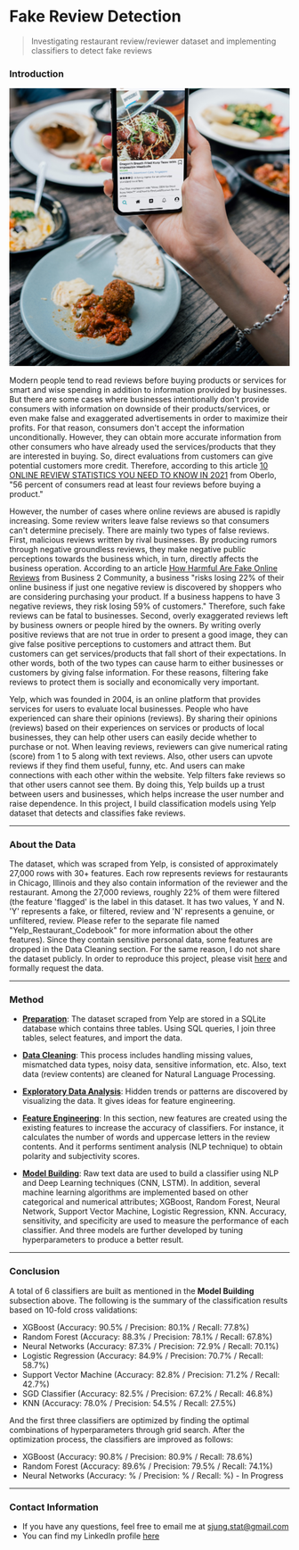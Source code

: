 Fake Review Detection
================

> Investigating restaurant review/reviewer dataset and implementing classifiers to detect fake reviews



### Introduction

![](Image/Introduction_image.jpg "Title")


Modern people tend to read reviews before buying products or services for smart and wise spending in addition to information provided by businesses. But there are some cases where businesses intentionally don't provide consumers with information on downside of their products/services, or even make false and exaggerated advertisements in order to maximize their profits. For that reason, consumers don't accept the information unconditionally. However, they can obtain more accurate information from other consumers who have already used the services/products that they are interested in buying. So, direct evaluations from customers can give potential customers more credit. Therefore, according to this article [10 ONLINE REVIEW STATISTICS YOU NEED TO KNOW IN 2021](https://www.oberlo.com/blog/online-review-statistics) from Oberlo, "56 percent of consumers read at least four reviews before buying a product."

However, the number of cases where online reviews are abused is rapidly increasing. Some review writers leave false reviews so that consumers can't determine precisely. There are mainly two types of false reviews. First, malicious reviews written by rival businesses. By producing rumors through negative groundless reviews, they make negative public perceptions towards the business which, in turn, directly affects the business operation. According to an article [How Harmful Are Fake Online Reviews](https://www.business2community.com/infographics/how-harmful-are-fake-online-reviews-infographic-02316083) from Business 2 Community, a business "risks losing 22% of their online business if just one negative review is discovered by shoppers who are considering purchasing your product. If a business happens to have 3 negative reviews, they risk losing 59% of customers." Therefore, such fake reviews can be fatal to businesses. Second, overly exaggerated reviews left by business owners or people hired by the owners. By writing overly positive reviews that are not true in order to present a good image, they can give false positive perceptions to customers and attract them. But customers can get services/products that fall short of their expectations. In other words, both of the two types can cause harm to either businesses or customers by giving false information. For these reasons, filtering fake reviews to protect them is socially and economically very important. 


Yelp, which was founded in 2004, is an online platform that provides services for users to evaluate local businesses. People who have experienced can share their opinions (reviews). By sharing their opinions (reviews) based on their experiences on services or products of local businesses, they can help other users can easily decide whether to purchase or not. When leaving reviews, reviewers can give numerical rating (score) from 1 to 5 along with text reviews. Also, other users can upvote reviews if they find them useful, funny, etc. And users can make connections with each other within the website. Yelp filters fake reviews so that other users cannot see them. By doing this, Yelp builds up a trust between users and businesses, which helps increase the user number and raise dependence. In this project, I build classification models using Yelp dataset that detects and classifies fake reviews. 


-----

### About the Data

The dataset, which was scraped from Yelp, is consisted of approximately 27,000 rows with 30+ features. Each row represents reviews for restaurants in Chicago, Illinois and they also contain information of the reviewer and the restaurant. Among the 27,000 reviews, roughly 22% of them were filtered (the feature 'flagged' is the label in this dataset. It has two values, Y and N. 'Y' represents a fake, or filtered, review and 'N' represents a genuine, or unfiltered, review. Please refer to the separate file named "Yelp_Restaurant_Codebook" for more information about the other features). Since they contain sensitive  personal data, some features are dropped in the Data Cleaning section. For the same reason, I do not share the dataset publicly. In order to reproduce this project, please visit [here](http://liu.cs.uic.edu/download/yelp_filter/) and formally request the data. 



-----

### Method

- __[Preparation](https://github.com/sjung-stat/Fake-Review-Detection/blob/main/Data_Preprocessing.ipynb)__: The dataset scraped from Yelp are stored in a SQLite database which contains three tables. Using SQL queries, I join three tables, select features, and import the data. 


- __[Data Cleaning](https://github.com/sjung-stat/Fake-Review-Detection/blob/main/Data_Preprocessing.ipynb)__: This process includes handling missing values, mismatched data types, noisy data, sensitive information, etc. Also, text data (review contents) are cleaned for Natural Language Processing.


- __[Exploratory Data Analysis](https://github.com/sjung-stat/Fake-Review-Detection/blob/main/Exploratory_Data_Analysis.ipynb)__: Hidden trends or patterns are discovered by visualizing the data. It gives ideas for feature engineering. 


- __[Feature Engineering](https://github.com/sjung-stat/Fake-Review-Detection/blob/main/Feature_Engineering_and_Model_Building.ipynb)__: In this section, new features are created using the existing features to increase the accuracy of classifiers. For instance, it calculates the number of words and uppercase letters in the review contents. And it performs sentiment analysis (NLP technique) to obtain polarity and subjectivity scores. 


- __[Model Building](https://github.com/sjung-stat/Fake-Review-Detection/blob/main/Feature_Engineering_and_Model_Building.ipynb)__: Raw text data are used to build a classifier using NLP and Deep Learning techniques (CNN, LSTM). In addition, several machine learning algorithms are implemented based on other categorical and numerical attributes; XGBoost, Random Forest, Neural Network, Support Vector Machine, Logistic Regression, KNN. Accuracy, sensitivity, and specificity are used to measure the performance of each classifier. And three models are further developed by tuning hyperparameters to produce a better result.


-----

### Conclusion

A total of 6 classifiers are built as mentioned in the __Model Building__ subsection above. The following is the summary of the classification results based on 10-fold cross validations:

- XGBoost (Accuracy: 90.5% / Precision: 80.1% / Recall: 77.8%)
- Random Forest (Accuracy: 88.3% / Precision: 78.1% / Recall: 67.8%)
- Neural Networks (Accuracy: 87.3% / Precision: 72.9% / Recall: 70.1%)
- Logistic Regression (Accuracy: 84.9% / Precision: 70.7% / Recall: 58.7%)
- Support Vector Machine (Accuracy: 82.8% / Precision: 71.2% / Recall: 42.7%)
- SGD Classifier (Accuracy: 82.5% / Precision: 67.2% / Recall: 46.8%)
- KNN (Accuracy: 78.0% / Precision: 54.5% / Recall: 27.5%)

And the first three classifiers are optimized by finding the optimal combinations of hyperparameters through grid search. After the optimization process, the classifiers are improved as follows: 

- XGBoost (Accuracy: 90.8% / Precision: 80.9% / Recall: 78.6%)
- Random Forest (Accuracy: 89.6% / Precision: 79.5% / Recall: 74.1%)
- Neural Networks (Accuracy: % / Precision: % / Recall: %) - In Progress



-----

### Contact Information

  - If you have any questions, feel free to email me at
    <sjung.stat@gmail.com>
  - You can find my LinkedIn profile
    [here](https://www.linkedin.com/in/sjung-stat/)
